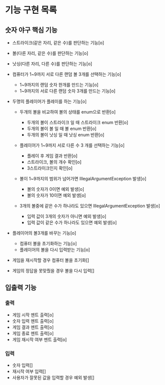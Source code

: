 # 기능 구현 목록

## 숫자 야구 핵심 기능
- 스트라이크(같은 자리, 같은 수)를 판단하는 기능[o]
- 볼(다른 자리, 같은 수)를 판단하는 기능[o]
- 낫싱(다른 자리, 다른 수)를 판단하는 기능[o]
  
- 컴퓨터가 1~9까지 서로 다른 랜덤 볼 3개를 선택하는 기능[o]
  - 1~9까지의 랜덤 숫자 한개를 만드는 기능[o]
  - 1~9까지의 서로 다른 랜덤 숫자 3개를 만드는 기능[o]
  
- 두명의 플레이어가 플레이를 하는 기능[o]
  - 두개의 볼을 비교하여 볼의 상태를 enum으로 반환[o]
    - 두개의 볼이 스트라이크 일 때 스트라이크 enum 반환[o]
    - 두개의 볼이 볼 일 때 볼 enum 반환[o]
    - 두개의 볼이 낫싱 일 때 낫싱 enum 반환[o]
  - 플레이어가 1~9까지 서로 다른 수 3 개를 선택하는 기능[o]
    - 플레이 후 게임 결과 반환[o]
    - 스트라이크, 볼의 개수 확인[o]
    - 3스트라이크인지 확인[o]

  - 볼이 1~9까지의 범위가 넘어가면 IllegalArgumentException 발생[o]
    - 볼의 숫자가 0이면 예외 발생[o]
    - 볼의 숫자가 10이면 예외 발생[o]
  - 3개의 볼중에 같은 수가 하나라도 있으면 IllegalArgumentException 발생[o]
    - 입력 값이 3개의 숫자가 아니면 예외 발생[o]
    - 입력 값이 같은 수가 하나라도 있으면 예외 발생[o]
  
- 플레이어의 볼3개를 바꾸는 기능[o]
  - 컴퓨터 볼을 초기화하는 기능[o]
  - 플레이어의 볼을 다시 입력받는 기능[o]
  
- 게임을 재시작할 경우 컴퓨터 볼을 초기화[]
- 게임의 정답을 못맞췄을 경우 볼을 다시 입력[]


## 입출력 기능
### 출력
- 게임 시작 멘트 출력[o]
- 숫자 입력 멘트 출력[o]
- 게임 결과 멘트 출력[o]
- 게임 종료 멘트 출력[o]
- 게임 재시작 여부 멘트 출력[o]

### 입력
- 숫자 입력[]
- 재시작 여부 입력[]
- 사용자가 잘못된 값을 입력할 경우 예외 발생[]